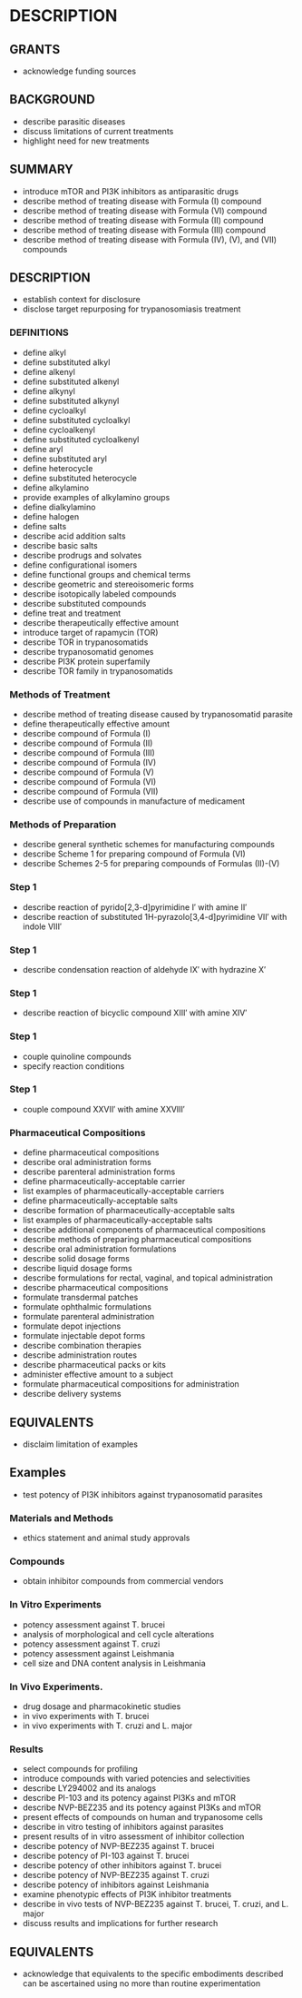 # DESCRIPTION

## GRANTS

- acknowledge funding sources

## BACKGROUND

- describe parasitic diseases
- discuss limitations of current treatments
- highlight need for new treatments

## SUMMARY

- introduce mTOR and PI3K inhibitors as antiparasitic drugs
- describe method of treating disease with Formula (I) compound
- describe method of treating disease with Formula (VI) compound
- describe method of treating disease with Formula (II) compound
- describe method of treating disease with Formula (III) compound
- describe method of treating disease with Formula (IV), (V), and (VII) compounds

## DESCRIPTION

- establish context for disclosure
- disclose target repurposing for trypanosomiasis treatment

### DEFINITIONS

- define alkyl
- define substituted alkyl
- define alkenyl
- define substituted alkenyl
- define alkynyl
- define substituted alkynyl
- define cycloalkyl
- define substituted cycloalkyl
- define cycloalkenyl
- define substituted cycloalkenyl
- define aryl
- define substituted aryl
- define heterocycle
- define substituted heterocycle
- define alkylamino
- provide examples of alkylamino groups
- define dialkylamino
- define halogen
- define salts
- describe acid addition salts
- describe basic salts
- describe prodrugs and solvates
- define configurational isomers
- define functional groups and chemical terms
- describe geometric and stereoisomeric forms
- describe isotopically labeled compounds
- describe substituted compounds
- define treat and treatment
- describe therapeutically effective amount
- introduce target of rapamycin (TOR)
- describe TOR in trypanosomatids
- describe trypanosomatid genomes
- describe PI3K protein superfamily
- describe TOR family in trypanosomatids

### Methods of Treatment

- describe method of treating disease caused by trypanosomatid parasite
- define therapeutically effective amount
- describe compound of Formula (I)
- describe compound of Formula (II)
- describe compound of Formula (III)
- describe compound of Formula (IV)
- describe compound of Formula (V)
- describe compound of Formula (VI)
- describe compound of Formula (VII)
- describe use of compounds in manufacture of medicament

### Methods of Preparation

- describe general synthetic schemes for manufacturing compounds
- describe Scheme 1 for preparing compound of Formula (VI)
- describe Schemes 2-5 for preparing compounds of Formulas (II)-(V)

### Step 1

- describe reaction of pyrido[2,3-d]pyrimidine I′ with amine II′
- describe reaction of substituted 1H-pyrazolo[3,4-d]pyrimidine VII′ with indole VIII′

### Step 1

- describe condensation reaction of aldehyde IX′ with hydrazine X′

### Step 1

- describe reaction of bicyclic compound XIII′ with amine XIV′

### Step 1

- couple quinoline compounds
- specify reaction conditions

### Step 1

- couple compound XXVII′ with amine XXVIII′

### Pharmaceutical Compositions

- define pharmaceutical compositions
- describe oral administration forms
- describe parenteral administration forms
- define pharmaceutically-acceptable carrier
- list examples of pharmaceutically-acceptable carriers
- define pharmaceutically-acceptable salts
- describe formation of pharmaceutically-acceptable salts
- list examples of pharmaceutically-acceptable salts
- describe additional components of pharmaceutical compositions
- describe methods of preparing pharmaceutical compositions
- describe oral administration formulations
- describe solid dosage forms
- describe liquid dosage forms
- describe formulations for rectal, vaginal, and topical administration
- describe pharmaceutical compositions
- formulate transdermal patches
- formulate ophthalmic formulations
- formulate parenteral administration
- formulate depot injections
- formulate injectable depot forms
- describe combination therapies
- describe administration routes
- describe pharmaceutical packs or kits
- administer effective amount to a subject
- formulate pharmaceutical compositions for administration
- describe delivery systems

## EQUIVALENTS

- disclaim limitation of examples

## Examples

- test potency of PI3K inhibitors against trypanosomatid parasites

### Materials and Methods

- ethics statement and animal study approvals

### Compounds

- obtain inhibitor compounds from commercial vendors

### In Vitro Experiments

- potency assessment against T. brucei
- analysis of morphological and cell cycle alterations
- potency assessment against T. cruzi
- potency assessment against Leishmania
- cell size and DNA content analysis in Leishmania

### In Vivo Experiments.

- drug dosage and pharmacokinetic studies
- in vivo experiments with T. brucei
- in vivo experiments with T. cruzi and L. major

### Results

- select compounds for profiling
- introduce compounds with varied potencies and selectivities
- describe LY294002 and its analogs
- describe PI-103 and its potency against PI3Ks and mTOR
- describe NVP-BEZ235 and its potency against PI3Ks and mTOR
- present effects of compounds on human and trypanosome cells
- describe in vitro testing of inhibitors against parasites
- present results of in vitro assessment of inhibitor collection
- describe potency of NVP-BEZ235 against T. brucei
- describe potency of PI-103 against T. brucei
- describe potency of other inhibitors against T. brucei
- describe potency of NVP-BEZ235 against T. cruzi
- describe potency of inhibitors against Leishmania
- examine phenotypic effects of PI3K inhibitor treatments
- describe in vivo tests of NVP-BEZ235 against T. brucei, T. cruzi, and L. major
- discuss results and implications for further research

## EQUIVALENTS

- acknowledge that equivalents to the specific embodiments described can be ascertained using no more than routine experimentation

